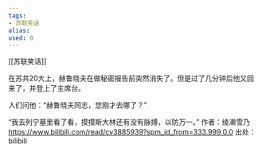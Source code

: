 ```yaml
---
tags: 
- 苏联笑话 
alias:
used: 0
---
```

[[苏联笑话]]



在苏共20大上，赫鲁晓夫在做秘密报告前突然消失了。但是过了几分钟后他又回来了，并登上了主席台。

人们问他：“赫鲁晓夫同志，您刚才去哪了？”

“我去列宁墓里看了看，摸摸斯大林还有没有脉搏，以防万一。” 作者：绫濑雪乃 https://www.bilibili.com/read/cv3885939?spm_id_from=333.999.0.0 出处：bilibili
